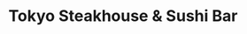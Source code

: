 ---
layout: place
title: "Tokyo Steakhouse & Sushi Bar"
permalink: /new-mexico/hobbs/tokyo-steakhouse-sushi-bar.html
stateAbbr: NM
stateName: New Mexico
cityName: Hobbs
seo:
  name: "Tokyo Steakhouse & Sushi Bar"
  type: Restaurant
  links: null
description: "Tokyo Steakhouse & Sushi Bar serves delicious sushi in Hobbs, New Mexico. Try fresh Japanese dishes for a great dining experience. "
place_id: ChIJVwuLeRqV_IYRJQ6pdmDfKdg
photos:
  - name: >-
      places/ChIJVwuLeRqV_IYRJQ6pdmDfKdg/photos/AeeoHcJA4lSwMAQ8LfTj5JhHkZJnZZOul4Sw3skRA6i0LeEkc6Kpl9PoIh6FbIjgDQIFS8rYPRJ1fOh9wB5YI3B72N0NOu7hmBhu7JkJyJxlqM-5lsBdUdYLS_W4tI6hUPNX4X7s3DFB_-eWpvOuFY91ywD9ARuswhAVLLMG5BtSGKouEzUsnqRHJYDKpxrO46XcpqbeMQDLQPBtrz7t784xjRwcHEvjyErHfVHDdlj22fPHpicwBda3rrMusf96v623tRg22KrRij208UDD3JQDNIBQ25EcHOgEmaTpAuAJngJWDEez-bPkYtbmPNy4szHxaxQ2epjs6Q7uOUjqJ_euosb3IKbGGDYABR3ng6dae9oDXMG82Qo7Z6jiaycOlUj7-klcXn81Ynx5RLDh_kUuaNY3G20D9VXfM03vvaheOjDLuQ
    widthPx: 1536
    heightPx: 2048
    authorAttributions:
      - displayName: H. FergMT
        uri: https://maps.google.com/maps/contrib/107747773412007902145
        photoUri: >-
          https://lh3.googleusercontent.com/a-/ALV-UjUjk3ee22Ze-XvWJREjHtpC2YrKvs0bovb-_FffliZUF9BCiejDiQ=s100-p-k-no-mo
    flagContentUri: >-
      https://www.google.com/local/imagery/report/?cb_client=maps_api_places.places_api&image_key=!1e10!2sCIHM0ogKEICAgID-k7e1Bg&hl=en-US
    googleMapsUri: >-
      https://www.google.com/maps/place//data=!3m4!1e2!3m2!1sCIHM0ogKEICAgID-k7e1Bg!2e10!4m2!3m1!1s0x86fc951a798b0b57:0xd829df6076a90e25
  - name: >-
      places/ChIJVwuLeRqV_IYRJQ6pdmDfKdg/photos/AeeoHcJ1sTPhZoHhTSacRpKpDcqXj_5uuA-FUwpzajc-Nrq4DVAH6wLIUnGxEitzlUadktEqcY_rGdajNy143w2LQJcMMsH91OJaOzIyOcmERXOE_dHG7DxpQGICS2lhT4L9xCqSJolRAovZAn0VCDhLqCRzgI5CEnGPeIrA69jiqFPE1AzhH_YUDR0izH9Vw-NTuHzWVggZnp-yP4cSX26yii5inVQejlEumvgCFqykH48AUyE4697zyEHD1kwITQD4sOXPBrwDRZgjGR3eGnnNYHC0HiftSLDrQFXWXWWUGgk1K5gC_-DYNpUAYUfP30PtCCv7IxXkcbUJBNFdlEEdZNP9b-fHEd374TLQTbLmuZtCmcJgW7iM3lo_-PfeAAjB29MSaS2dYpacJ7WSNz8OzjPRCmaASbuhrnHVabEpsw
    widthPx: 4000
    heightPx: 1848
    authorAttributions:
      - displayName: Kelly Ballew
        uri: https://maps.google.com/maps/contrib/111050010787568986598
        photoUri: >-
          https://lh3.googleusercontent.com/a/ACg8ocLOEn60FDKYNRp-m0gV8uLdR-nMFr5zDeSSViYawEkdByeKPw=s100-p-k-no-mo
    flagContentUri: >-
      https://www.google.com/local/imagery/report/?cb_client=maps_api_places.places_api&image_key=!1e10!2sCIHM0ogKEICAgICT0dHRdg&hl=en-US
    googleMapsUri: >-
      https://www.google.com/maps/place//data=!3m4!1e2!3m2!1sCIHM0ogKEICAgICT0dHRdg!2e10!4m2!3m1!1s0x86fc951a798b0b57:0xd829df6076a90e25
  - name: >-
      places/ChIJVwuLeRqV_IYRJQ6pdmDfKdg/photos/AeeoHcJ7He1nYeqTZyjgFdYy8dG510jO1oGbUoqjz4E6pWUUt70hQR1UCiWALU59MxUOuL0xOYTHedw9YpatkKvhRFEOrq4HRkFr1zzMoLJx4ViWMBpN5_tyq-M7ayldcPGw7clr48k2J7uFZFTl3AdkY2Eqlzw8lwv1h4OC2lZRDCUtUU3B4Pw9WL5WtFkgoaYTum6luQTSz_6AFaao5qa5e4Tgq2m4K2XWXOSoT_fQXvPXUMbcm1oHunalmJsDj18Rnpwgdb7fbK2GawWJuDUyqJgthnn6fM-ozuzz3Rz4HjGO2-vuBlrUPWc2Ov90fIM5G_mbzYl-0SNge9GnqRva7PtMZvt9MaqLE1jUUh6qtoefEMU-1ErWK2WW-8qdLOXGNdqQBS3E1BhmNwwqb8hu5hXQNuS8yxXJrub6d2AUQigMLVuT
    widthPx: 4000
    heightPx: 2252
    authorAttributions:
      - displayName: Guillermo Rempel (Memo)
        uri: https://maps.google.com/maps/contrib/112647322966479132937
        photoUri: >-
          https://lh3.googleusercontent.com/a-/ALV-UjUEPtryO7EA4kCkLk1tkXSd_iTFKlLngyNGCR5neT1VobP7ovBKEw=s100-p-k-no-mo
    flagContentUri: >-
      https://www.google.com/local/imagery/report/?cb_client=maps_api_places.places_api&image_key=!1e10!2sCIHM0ogKEICAgICZ-MHl7QE&hl=en-US
    googleMapsUri: >-
      https://www.google.com/maps/place//data=!3m4!1e2!3m2!1sCIHM0ogKEICAgICZ-MHl7QE!2e10!4m2!3m1!1s0x86fc951a798b0b57:0xd829df6076a90e25
  - name: >-
      places/ChIJVwuLeRqV_IYRJQ6pdmDfKdg/photos/AeeoHcLnvZCpFZT88BfJFkRUIlyYk6VxoVGmhrH06LymjhJ-AfHvWyTg7X8YzuOGGKg61te_pbhvLjA-P99qfVPTbf6uJc3mWR7twPfG_YUbKxtysYts_O4k-EosoMV5kWu9qrgEuYEpLWseS108J-G3squYnWc3FA51puVqp2_A0WfhXIoIL9jneA2AS--BxGnVU94xyc60iFAT007fJA5vHan-e85QtWi6z8VWrhGHWk9o8yJUJml557v7nl49-Cbt1zRadAJGdWL2BBe78eZ_kyEGsIB_Qjt8Vye4zR9_RDMEXJWvorMsI5yqD_5z6ZKtCW0pD9I7VsoI02n3pD6hY2_K6Cha_ujiPm8FcEAxPjMKlTFeBBNTBcBdjeIsRPd5k5a74R-NhFsnrWc0MYYJtlGfbe1TVAn9eAQzLRQHsB8oNA
    widthPx: 4032
    heightPx: 3024
    authorAttributions:
      - displayName: Jake Bleu (Bleu)
        uri: https://maps.google.com/maps/contrib/110415047789015960967
        photoUri: >-
          https://lh3.googleusercontent.com/a-/ALV-UjXFbTDzIub3o6USxQvxqpFvJEW_yRyuKMYLW-qhLggbWl9iUAnD=s100-p-k-no-mo
    flagContentUri: >-
      https://www.google.com/local/imagery/report/?cb_client=maps_api_places.places_api&image_key=!1e10!2sCIHM0ogKEICAgIDK1_-lEw&hl=en-US
    googleMapsUri: >-
      https://www.google.com/maps/place//data=!3m4!1e2!3m2!1sCIHM0ogKEICAgIDK1_-lEw!2e10!4m2!3m1!1s0x86fc951a798b0b57:0xd829df6076a90e25
  - name: >-
      places/ChIJVwuLeRqV_IYRJQ6pdmDfKdg/photos/AeeoHcL2SKwxtsTCkfsq1wQrWQcFF0S_zCYNKJEK0GxJOQjvyywh-UPbt85e2lcehtmaf9ZKHh0-PKs3-of4xfbptN77Yw-jS7FsvJ8zdqw-oM6F62uH4umbq01EKG2pimVBzAEqHAyn6d2PNeWKzMHov0ixeGiyszblWPeJGzd9tW2g6XeGgzlPhA7Cev8Akq35WOZT0BsjMfUgyLyXHma1wypb15uPV9KDdKuS9RKbxeARH5ebENjvSPJLjfp3-_iWyX5S6dMcVmry5eT952v4NDuvBPdI-ZPK4E-VrBbPTaSq2N-YsqgEz65Y9d0PEV-DmYevreUv0ldeyW5B0XUKW26Ztn9GACYuWHBvplYBu7HYSB0Qoq3JK_6l6CS048cQCRd3qtNTeW7IvxdvdRXo9cihev4EO3xadJdYIRbWL4qmr8_x
    widthPx: 4032
    heightPx: 3024
    authorAttributions:
      - displayName: PinkLifeBiz
        uri: https://maps.google.com/maps/contrib/111913974771862364271
        photoUri: >-
          https://lh3.googleusercontent.com/a-/ALV-UjVXUFpiskMIkeRv-wE8KMq6nw7Cg7Hn5ZDOlyqVOdWLYox7Jzu1=s100-p-k-no-mo
    flagContentUri: >-
      https://www.google.com/local/imagery/report/?cb_client=maps_api_places.places_api&image_key=!1e10!2sCIHM0ogKEICAgIDXwP-f3wE&hl=en-US
    googleMapsUri: >-
      https://www.google.com/maps/place//data=!3m4!1e2!3m2!1sCIHM0ogKEICAgIDXwP-f3wE!2e10!4m2!3m1!1s0x86fc951a798b0b57:0xd829df6076a90e25
  - name: >-
      places/ChIJVwuLeRqV_IYRJQ6pdmDfKdg/photos/AeeoHcK1zEmuqx2WLydph6_UBVuElkHrMV-4Qfdtm9aDNtBv4B_Yz9sJhz88E7_L-yyDt8L6rBQQWEhbW94q9xgOHgb3RYF8daeoSJNTR5Vvh8NwLIVEguVZt1zz6_Y7c9a9G2-P0bVcGIPWxaMoQmjqgISxqGLFdjFdIa9ZBLfG0_VJV4HhMC0bPn7OmhnQskS0v9HNgefxfPJ6PwgoDPREcZRolW1zKTAhnaGmRFp2ozdQ4SoKM5C1Kv4Q7JQnz7mh_vq6Ys6uQDou5QTCGjszNq5MyoBYU697t1nIUjFRKlppR_8CWgGaNs9wf-BxF0Y5rhL1YxVb1e0Oqimp6RPWWGU3qklwmB_pF2mK5EbBi3nrka0eO0mJUyD1_bweOy2zp25K70IMSuUwhll7AIcYkiw8gQjV7ZTnMxAchtRwaHXzFg
    widthPx: 1170
    heightPx: 1584
    authorAttributions:
      - displayName: Trey L
        uri: https://maps.google.com/maps/contrib/115439283526876095133
        photoUri: >-
          https://lh3.googleusercontent.com/a-/ALV-UjVlLLWFpE6MCkTYiH-nFUtDPJZvmilBTZLOtQ-MQbJc609oXAes=s100-p-k-no-mo
    flagContentUri: >-
      https://www.google.com/local/imagery/report/?cb_client=maps_api_places.places_api&image_key=!1e10!2sCIHM0ogKEICAgICnhN_zPA&hl=en-US
    googleMapsUri: >-
      https://www.google.com/maps/place//data=!3m4!1e2!3m2!1sCIHM0ogKEICAgICnhN_zPA!2e10!4m2!3m1!1s0x86fc951a798b0b57:0xd829df6076a90e25
  - name: >-
      places/ChIJVwuLeRqV_IYRJQ6pdmDfKdg/photos/AeeoHcK0btDLmww_VWoQ2Au0F6C7J719Wx2Cn1spUXCZB9xukvBoQ6g7vIH2EkoTJOVi4J9uHUkE7NJH0vcdaU7a0_yXEuYBQoz3bKITP1oHJw8aI-Bh_9XvNPSKl7DxOOpzlUjlCEvHj9P7IfBvCFHdF8h2XcDQLn31TiEkWz2GhqX0Sst9REXLsYF_-2eCL6lN-7SjOEOpfKaRllsdyy7LiCjXatSVnwacc4GiCC5MFvofcDUpJehL92x3d9_7Nox_fcGhLvk6UL52huXuKxyhKLwP7KCy-l2DXMEr81AefjFZy5yGi7BnYdclCePV0KyPE92XBsPHAzw7fbNgin52YZN1KI9C00OdYUyMqX2MdqrcyQOhZLgnY1jmUKBRSyfCYnDk0kYzaGYTUMg0dZIAcr2t30B--vvTFc80fJV1PH0lTFU
    widthPx: 3024
    heightPx: 4032
    authorAttributions:
      - displayName: Joy Applewhite
        uri: https://maps.google.com/maps/contrib/117427192856395490534
        photoUri: >-
          https://lh3.googleusercontent.com/a-/ALV-UjUTsBux63j9W54mmtyCY4jhaHKb-la82sDBCH6mBnRkfT-kS8d4=s100-p-k-no-mo
    flagContentUri: >-
      https://www.google.com/local/imagery/report/?cb_client=maps_api_places.places_api&image_key=!1e10!2sCIHM0ogKEICAgIDDx7i_rQE&hl=en-US
    googleMapsUri: >-
      https://www.google.com/maps/place//data=!3m4!1e2!3m2!1sCIHM0ogKEICAgIDDx7i_rQE!2e10!4m2!3m1!1s0x86fc951a798b0b57:0xd829df6076a90e25
  - name: >-
      places/ChIJVwuLeRqV_IYRJQ6pdmDfKdg/photos/AeeoHcLGnR3Ffffn8NL57Ydv7ajS5Lm6SKzf14bx2MLQt444V6d53Zpo9NpQZ5BFAac1VCNuqGUQVkPZZSo4bAGGMbzQIFbomr-oAa3uZUDrkI4kKLD7vZgDWj5Xzh2Zur0rtTakA4g_x4_JJeoTeVGh11Hd6K7iXqCSLlZTiYeJuWmEIOg6XubiiBnw1uE2Zf1Q0hsbhNWEbTWlOjLsFZOao9uu-h3eWHKmHz-SxGXleiIXNdxbs8Yka6HqlF1V-1QelGA0xt6FqMoPAPalYA_ai7Izul5Jk-FQ-f_GaqDR0vm0c8vRKy5rXh2gZmWoTpQNux5tThzYZdal8LVFmfZgmWO2LL6fCgIyx43UyMcyn3HxWPX7P9oBEn7FPbGg3smpQ-NVXQVFuWede3b7WBkhmnjYw4vwJMcK2u1unogiAyE
    widthPx: 3024
    heightPx: 4032
    authorAttributions:
      - displayName: Jake Bleu (Bleu)
        uri: https://maps.google.com/maps/contrib/110415047789015960967
        photoUri: >-
          https://lh3.googleusercontent.com/a-/ALV-UjXFbTDzIub3o6USxQvxqpFvJEW_yRyuKMYLW-qhLggbWl9iUAnD=s100-p-k-no-mo
    flagContentUri: >-
      https://www.google.com/local/imagery/report/?cb_client=maps_api_places.places_api&image_key=!1e10!2sCIHM0ogKEICAgIDK1_-lAw&hl=en-US
    googleMapsUri: >-
      https://www.google.com/maps/place//data=!3m4!1e2!3m2!1sCIHM0ogKEICAgIDK1_-lAw!2e10!4m2!3m1!1s0x86fc951a798b0b57:0xd829df6076a90e25
  - name: >-
      places/ChIJVwuLeRqV_IYRJQ6pdmDfKdg/photos/AeeoHcJloZiunV7P9NKEw6YCdzz_0JFKssxdL_1eJqVWDlKjBX3A0BJMbzO8xEG1ZfOnZpi5qq1Ne8hhl_NaxQqtiPRQOW0EsO98uSWzNS0R-i3_JDmn1-HARYZ3j_tnWdb1_UtRW5UYtdfrrpgwkcB2r2OGk43r9zGT7-BhvYzX_udlbGkYDG0_Tc4jY8Ocpsy6qJz3uwcA18ls4uqBd0gOl-2Wfs1grbzKhUFmJoaKFK7sgxOxYfoTSVYhgj16Zsy5JxyIbchhDzSl3_gJVoPeNKS5S4lAYGB4ZGvsjr5rurq6ZzRvOkiwR7QU-8TxTPxxX8dneK-Npec9RmwCNKtStw5i984aY7dlLy4xCVt9T80ElcF7WLxcmAVRHFzc7aTYy8lEtf0bpDD8_ZFz4duoalR_y40MxSLFb9Y8risUaUs
    widthPx: 4608
    heightPx: 2184
    authorAttributions:
      - displayName: Jessica Lance
        uri: https://maps.google.com/maps/contrib/114218016722673879857
        photoUri: >-
          https://lh3.googleusercontent.com/a-/ALV-UjU-W3_IxRy4HIdrgvMMhh88aEJTzJ8EhZ_pGFls-gwXoal_2n0RVw=s100-p-k-no-mo
    flagContentUri: >-
      https://www.google.com/local/imagery/report/?cb_client=maps_api_places.places_api&image_key=!1e10!2sCIHM0ogKEICAgICe-JnbOg&hl=en-US
    googleMapsUri: >-
      https://www.google.com/maps/place//data=!3m4!1e2!3m2!1sCIHM0ogKEICAgICe-JnbOg!2e10!4m2!3m1!1s0x86fc951a798b0b57:0xd829df6076a90e25
  - name: >-
      places/ChIJVwuLeRqV_IYRJQ6pdmDfKdg/photos/AeeoHcLzuE2XQ5pC5jlcFn7JCM93tmoE43zNm3nCjzFPBb4VxUYU9hBL-GwAjXpl-8g6Xv0q07Ni5uFCB-YddkNUEVLTCE9asNYG2D1RP381-R9gdZOZJk2bIT5GvXupDVdPCP7uw9CbZ-I2AUj3OLKk_MnTbzZmpCr8KT_4rpH8ftkduaBXdhy5vhfhfpy9oOPEzo4clbEf8xZvBigJAGik4T6vo-1oO7fgnSHjJ6U_dCRePJcBciKbBu1v6DGxggqbvJs1z7BM4CoLGwSyQNiG9D9agWrRBHoUa-qGxCc-mGGcKQR6lDH2qR3aS52yxkA4RGGCdE5g05vgSx_3ACDKliSFCGb9OAk_hoEZLPCQyanxsujuxjgZONjhGilPWdAfwKaSKgHPGQCI_RLBIP2ioLHlUBWmL6VZn1nH5LE12_KcwAk
    widthPx: 3275
    heightPx: 2091
    authorAttributions:
      - displayName: Melissa Fry Beasley
        uri: https://maps.google.com/maps/contrib/100914801597985306068
        photoUri: >-
          https://lh3.googleusercontent.com/a-/ALV-UjWoQNIu_NoHeXtHfmbEYFZErEBop_Ga7XB2JxdW1uUhKrQiXPIn9Q=s100-p-k-no-mo
    flagContentUri: >-
      https://www.google.com/local/imagery/report/?cb_client=maps_api_places.places_api&image_key=!1e10!2sCIHM0ogKEICAgICG0pKOpwE&hl=en-US
    googleMapsUri: >-
      https://www.google.com/maps/place//data=!3m4!1e2!3m2!1sCIHM0ogKEICAgICG0pKOpwE!2e10!4m2!3m1!1s0x86fc951a798b0b57:0xd829df6076a90e25
address: 915 E Bender Blvd, Hobbs, NM 88240, USA
street: 915 E Bender Blvd
city: Hobbs
state: NM
zip: '88240'
country: USA
neighborhood: null
latitude: '32.724672'
longitude: '-103.125726'
accessibility_options:
  wheelchairAccessibleParking: true
  wheelchairAccessibleEntrance: true
  wheelchairAccessibleRestroom: true
  wheelchairAccessibleSeating: true
business_status: OPERATIONAL
name: Tokyo Steakhouse & Sushi Bar
google_maps_links:
  directionsUri: >-
    https://www.google.com/maps/dir//''/data=!4m7!4m6!1m1!4e2!1m2!1m1!1s0x86fc951a798b0b57:0xd829df6076a90e25!3e0
  placeUri: https://maps.google.com/?cid=15576226391638216229
  writeAReviewUri: >-
    https://www.google.com/maps/place//data=!4m3!3m2!1s0x86fc951a798b0b57:0xd829df6076a90e25!12e1
  reviewsUri: >-
    https://www.google.com/maps/place//data=!4m4!3m3!1s0x86fc951a798b0b57:0xd829df6076a90e25!9m1!1b1
  photosUri: >-
    https://www.google.com/maps/place//data=!4m3!3m2!1s0x86fc951a798b0b57:0xd829df6076a90e25!10e5
primary_type: Restaurant
opening_hours:
  regular: null
  current: null
secondary_opening_hours:
  regular:
    weekdayDescriptions: null
    type: null
  current:
    weekdayDescriptions: null
    type: null
phone: null
price_level: null
price_range: null
rating: null
rating_count: 0
website: null
reviews: null
parking_options: null
payment_options: null
allow_dogs: null
curbside_pickup: null
delivery: null
dine_in: null
good_for_children: null
good_for_groups: null
good_for_sports: null
live_music: null
menu_for_children: null
outdoor_seating: null
reservable: null
restroom: null
serves_beer: null
serves_breakfast: null
serves_brunch: null
serves_cocktails: null
serves_coffee: null
serves_dinner: null
serves_dessert: null
serves_lunch: null
serves_vegetarian_food: null
serves_wine: null
takeout: null
summary: null

---